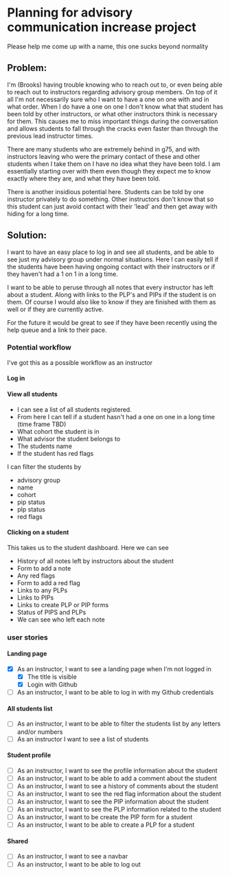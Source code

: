 # Planning for advisory communication increase project

Please help me come up with a name, this one sucks beyond normality

## Problem:

I'm (Brooks) having trouble knowing who to reach out to, or even being able to reach out to instructors regarding advisory group members. On top of it all I'm not necessarily sure who I want to have a one on one with and in what order. When I do have a one on one I don't know what that student has been told by other instructors, or what other instructors think is necessary for them. This causes me to miss important things during the conversation and allows students to fall through the cracks even faster than through the previous lead instructor times.

There are many students who are extremely behind in g75, and with instructors leaving who were the primary contact of these and other students when I take them on I have no idea what they have been told. I am essentially starting over with them even though they expect me to know exactly where they are, and what they have been told.

There is another insidious potential here. Students can be told by one instructor privately to do something. Other instructors don't know that so this student can just avoid contact with their 'lead' and then get away with hiding for a long time.

## Solution:

I want to have an easy place to log in and see all students, and be able to see just my advisory group under normal situations. Here I can easily tell if the students have been having ongoing contact with their instructors or if they haven't had a 1 on 1 in a long time.

I want to be able to peruse through all notes that every instructor has left about a student. Along with links to the PLP's and PIPs if the student is on them. Of course I would also like to know if they are finished with them as well or if they are currently active.

For the future it would be great to see if they have been recently using the help queue and a link to their pace.

### Potential workflow

I've got this as a possible workflow as an instructor

#### Log in

#### View all students

* I can see a list of all students registered.
* From here I can tell if a student hasn't had a one on one in a long time (time frame TBD)
* What cohort the student is in
* What advisor the student belongs to
* The students name
* If the student has red flags

I can filter the students by

* advisory group
* name
* cohort
* pip status
* plp status
* red flags

#### Clicking on a student

This takes us to the student dashboard. Here we can see

* History of all notes left by instructors about the student
* Form to add a note
* Any red flags
* Form to add a red flag
* Links to any PLPs
* Links to PIPs
* Links to create PLP or PIP forms
* Status of PIPS and PLPs
* We can see who left each note

### user stories

#### Landing page

* [x] As an instructor, I want to see a landing page when I'm not logged in
    * [x] The title is visible
    * [x] Login with Github 
* [ ] As an instructor, I want to be able to log in with my Github credentials

#### All students list

* [ ] As an instructor, I want to be able to filter the students list by any letters and/or numbers
* [ ] As an instructor I want to see a list of students

#### Student profile
* [ ] As an instructor, I want to see the profile information about the student
* [ ] As an instructor, I want to be able to add a comment about the student
* [ ] As an instructor, I want to see a history of comments about the student
* [ ] As an instructor, I want to see the red flag information about the student
* [ ] As an instructor, I want to see the PIP information about the student
* [ ] As an instructor, I want to see the PLP information related to the student
* [ ] As an instructor, I want to be create the PIP form for a student
* [ ] As an instructor, I want to be able to create a PLP for a student

#### Shared

* [ ] As an instructor, I want to see a navbar
* [ ] As an instructor, I want to be able to log out
